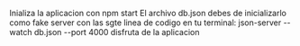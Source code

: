 Inializa la aplicacion con npm start 
El archivo db.json debes de inicializarlo como fake server con las sgte linea de codigo en tu terminal: json-server --watch db.json --port 4000
disfruta de la aplicacion
